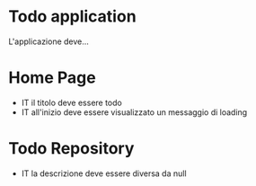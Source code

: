 # Todo application

L'applicazione deve...

# Home Page

+ IT il titolo deve essere todo
+ IT all'inizio deve essere visualizzato un messaggio di loading

# Todo Repository

+ IT la descrizione deve essere diversa da null
